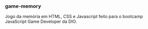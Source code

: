 ### game-memory
Jogo da memória em HTML, CSS e Javascript feito para o bootcamp JavaScript Game Developer da DIO.

